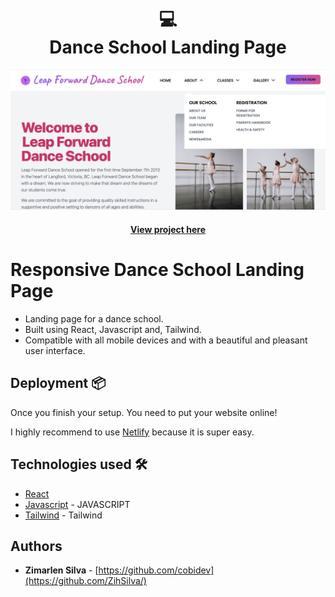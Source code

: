 <h1 align="center">
  💻<br> Dance School Landing Page
</h1>

![Project](src/images/home.png)

<h4 align="center"><a href="https://leapforwarddanceschool.netlify.app/">View project here</a></h4>

# Responsive Dance School Landing Page

- Landing page for a dance school.
- Built using React, Javascript and, Tailwind.
- Compatible with all mobile devices and with a beautiful and pleasant user interface.

## Deployment 📦

Once you finish your setup. You need to put your website online!

I highly recommend to use [Netlify](https://netlify.com) because it is super easy.

## Technologies used 🛠️

- [React](https://reactjs.org/) 
- [Javascript](https://www.javascript.com/) - JAVASCRIPT
- [Tailwind](https://tailwindui.com/) - Tailwind


## Authors

- **Zimarlen Silva** - [https://github.com/cobidev](https://github.com/ZihSilva/)
